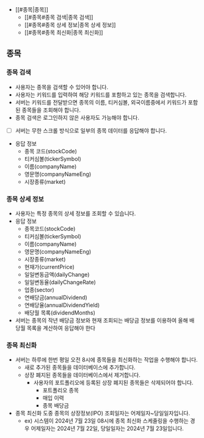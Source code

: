 - [[#종목|종목]]
	- [[#종목#종목 검색|종목 검색]]
	- [[#종목#종목 상세 정보|종목 상세 정보]]
	- [[#종목#종목 최신화|종목 최신화]]

## 종목
### 종목 검색
- 사용자는 종목을 검색할 수 있어야 합니다.
- 사용자는 키워드를 입력하여 해당 키워드를 포함하고 있는 종목을 검색합니다.
- 서버는 키워드를 전달받으면 종목의 이름, 티커심볼, 외국이름중에서 키워드가 포함된 종목들을 조회해야 합니다.
- 종목 검색은 로그인하지 않은 사용자도 가능해야 합니다.
- [ ] 서버는 무한 스크롤 방식으로 일부의 종목 데이터를 응답해야 합니다.
- 응답 정보
	- 종목 코드(stockCode)
	- 티커심볼(tickerSymbol)
	- 이름(companyName)
	- 영문명(companyNameEng)
	- 시장종류(market)

### 종목 상세 정보
- 사용자는 특정 종목의 상세 정보를 조회할 수 있습니다.
- 응답 정보
	- 종목코드(stockCode)
	- 티커심볼(tickerSymbol)
	- 이름(companyName)
	- 영문명(companyNameEng)
	- 시장종류(market)
	- 현재가(currentPrice)
	- 일일변동금액(dailyChange)
	- 일일변동율(dailyChangeRate)
	- 업종(sector)
	- 연배당금(annualDividend)
	- 연배당율(annualDividendYield)
	- 배당월 목록(dividendMonths)
- 서버는 종목의 작년 배당금 정보와 현재 조회되는 배당금 정보를 이용하여 올해 배당월 목록을 계산하여 응답해야 한다

### 종목 최신화
- 서버는 하루에 한번 평일 오전 8시에 종목들을 최신화하는 작업을 수행해야 합니다.
	- 새로 추가된 종목들을 데이터베이스에 추가합니다.
	- 상장 폐지된 종목들을 데이터베이스에서 제거합니다.
		- 사용자의 포트폴리오에 등록된 상장 폐지된 종목들은 삭제되어야 합니다.
			- 포트폴리오 종목
			- 매입 이력
			- 종목 배당금
- 종목 최신화 도중 종목의 상장정보(IPO) 조회일자는 어제일자~당일일자입니다.
	- ex) 시스템이 2024년 7월 23일 08시에 종목 최신화 스케줄링을 수행하는 경우 어제일자는 2024년 7월 22일, 당일일자는 2024년 7월 23일입니다.
